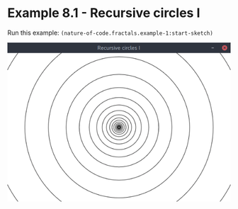 # Example 8.1 - Recursive circles I

Run this example: `(nature-of-code.fractals.example-1:start-sketch)`

![Example 8.1 - Recursive circles I](screenshots/Example%208.1%20-%20Recursive%20circles%20I.gif)